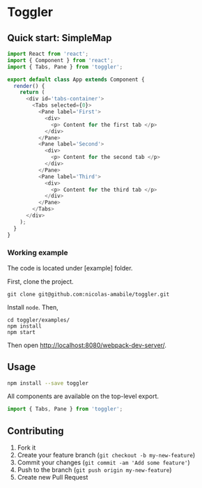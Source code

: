 # Toggler


## Quick start: SimpleMap

```js
import React from 'react';
import { Component } from 'react';
import { Tabs, Pane } from 'toggler';

export default class App extends Component {
  render() {
    return (
      <div id='tabs-container'>
        <Tabs selected={0}>
          <Pane label='First'>
            <div>
              <p> Content for the first tab </p>
            </div>
          </Pane>
          <Pane label='Second'>
            <div>
              <p> Content for the second tab </p>
            </div>
          </Pane>
          <Pane label='Third'>
            <div>
              <p> Content for the third tab </p>
            </div>
          </Pane>
        </Tabs>
      </div>
    );
  }
}
```

### Working example

The code is located under [example] folder.

First, clone the project.
```shell
git clone git@github.com:nicolas-amabile/toggler.git
```
Install `node`. Then,

```shell
cd toggler/examples/
npm install
npm start
```

Then open [http://localhost:8080/webpack-dev-server/](http://localhost:8080/webpack-dev-server/).


## Usage

```sh
npm install --save toggler
```

All components are available on the top-level export.

```js
import { Tabs, Pane } from 'toggler';
```

## Contributing

1. Fork it
2. Create your feature branch (`git checkout -b my-new-feature`)
3. Commit your changes (`git commit -am 'Add some feature'`)
4. Push to the branch (`git push origin my-new-feature`)
5. Create new Pull Request
